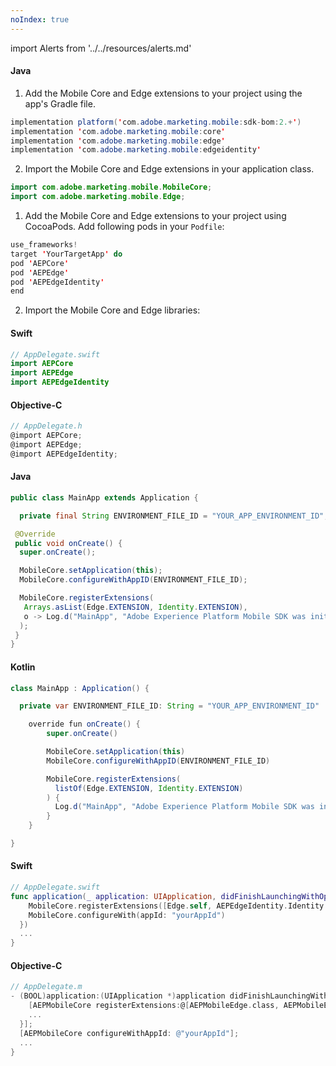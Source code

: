 ```yaml
---
noIndex: true
---
```


import Alerts from '../../resources/alerts.md'

<Variant platform="android" task="add" repeat="6"/>

#### Java

1. Add the Mobile Core and Edge extensions to your project using the app's Gradle file.

```java
implementation platform('com.adobe.marketing.mobile:sdk-bom:2.+')
implementation 'com.adobe.marketing.mobile:core'
implementation 'com.adobe.marketing.mobile:edge'
implementation 'com.adobe.marketing.mobile:edgeidentity'
```

<Alerts query="platform=android-gradle&componentClass=InlineNestedAlert"/>

2. Import the Mobile Core and Edge extensions in your application class.

```java
import com.adobe.marketing.mobile.MobileCore;
import com.adobe.marketing.mobile.Edge;
```

<Variant platform="ios" task="add" repeat="7"/>

1. Add the Mobile Core and Edge extensions to your project using CocoaPods. Add following pods in your `Podfile`:

```swift
use_frameworks!
target 'YourTargetApp' do
pod 'AEPCore'
pod 'AEPEdge'
pod 'AEPEdgeIdentity'
end
```

2. Import the Mobile Core and Edge libraries:

#### Swift

```swift
// AppDelegate.swift
import AEPCore
import AEPEdge
import AEPEdgeIdentity
```

#### Objective-C

```objectivec
// AppDelegate.h
@import AEPCore;
@import AEPEdge;
@import AEPEdgeIdentity;
```

<Variant platform="android" task="register" repeat="4"/>

#### Java

```java
public class MainApp extends Application {

  private final String ENVIRONMENT_FILE_ID = "YOUR_APP_ENVIRONMENT_ID";

 @Override
 public void onCreate() {
  super.onCreate();

  MobileCore.setApplication(this);
  MobileCore.configureWithAppID(ENVIRONMENT_FILE_ID);

  MobileCore.registerExtensions(
   Arrays.asList(Edge.EXTENSION, Identity.EXTENSION),
   o -> Log.d("MainApp", "Adobe Experience Platform Mobile SDK was initialized.")
  );
 }
}
```

#### Kotlin

```java
class MainApp : Application() {

  private var ENVIRONMENT_FILE_ID: String = "YOUR_APP_ENVIRONMENT_ID"

    override fun onCreate() {
        super.onCreate()

        MobileCore.setApplication(this)
        MobileCore.configureWithAppID(ENVIRONMENT_FILE_ID)

        MobileCore.registerExtensions(
          listOf(Edge.EXTENSION, Identity.EXTENSION)
        ) {
          Log.d("MainApp", "Adobe Experience Platform Mobile SDK was initialized")
        }
    }

}
```

<Variant platform="ios" task="register" repeat="4"/>

#### Swift

```swift
// AppDelegate.swift
func application(_ application: UIApplication, didFinishLaunchingWithOptions launchOptions: [UIApplication.LaunchOptionsKey: Any]?) -> Bool {
    MobileCore.registerExtensions([Edge.self, AEPEdgeIdentity.Identity.self], {
    MobileCore.configureWith(appId: "yourAppId")
  })
  ...
}
```

#### Objective-C

```objective-c
// AppDelegate.m
- (BOOL)application:(UIApplication *)application didFinishLaunchingWithOptions:(NSDictionary *)launchOptions {
    [AEPMobileCore registerExtensions:@[AEPMobileEdge.class, AEPMobileEdgeIdentity.class] completion:^{
    ...
  }];
  [AEPMobileCore configureWithAppId: @"yourAppId"];
  ...
}
```
